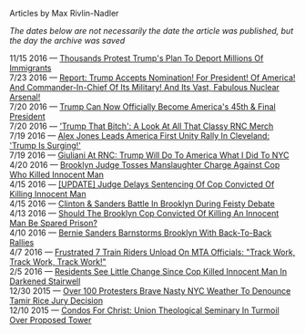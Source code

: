 Articles by Max Rivlin-Nadler

*The dates below are not necessarily the date the article was published, but the day the archive was saved*

11/15 2016 — [Thousands Protest Trump's Plan To Deport Millions Of Immigrants](https://web.archive.org/web/20161115145017/http://gothamist.com/2016/11/14/trump_immigrant_protest.php)  
7/23 2016 — [Report: Trump Accepts Nomination! For President! Of America! And Commander-In-Chief Of Its Military! And Its Vast, Fabulous Nuclear Arsenal!](https://web.archive.org/web/20160723174258/http://gothamist.com/2016/07/22/trump_munch_scream.php)  
7/20 2016 — [Trump Can Now Officially Become America's 45th &amp; Final President](https://web.archive.org/web/20160720204124/http://gothamist.com/2016/07/20/america_jumps_shark_vom_fear_sweats.php)  
7/20 2016 — ['Trump That Bitch': A Look At All That Classy RNC Merch](https://web.archive.org/web/20160720204124/http://gothamist.com/2016/07/20/trump_shirts_rnc_photos.php)  
7/19 2016 — [Alex Jones Leads America First Unity Rally In Cleveland: 'Trump Is Surging!'](https://web.archive.org/web/20160719162002/http://gothamist.com/2016/07/18/america_first_unity_rally.php)  
7/19 2016 — [Giuliani At RNC: Trump Will Do To America What I Did To NYC](https://web.archive.org/web/20160719162002/http://gothamist.com/2016/07/19/giuliani_time_nationwide.php)  
4/20 2016 — [Brooklyn Judge Tosses Manslaughter Charge Against Cop Who Killed Innocent Man](https://web.archive.org/web/20160420064723/http://gothamist.com/2016/04/19/nypd_cop_sentencing_gurley.php)  
4/15 2016 — [[UPDATE] Judge Delays Sentencing Of Cop Convicted Of Killing Innocent Man](https://web.archive.org/web/20160415144945/http://gothamist.com/2016/04/14/liang_gurley_juror_sentencing.php)  
4/15 2016 — [Clinton &amp; Sanders Battle In Brooklyn During Feisty Debate](https://web.archive.org/web/20160415144945/http://gothamist.com/2016/04/15/brooklyn_brawl_hillary_clinton_and.php)  
4/13 2016 — [Should The Brooklyn Cop Convicted Of Killing An Innocent Man Be Spared Prison?](https://web.archive.org/web/20160413135031/http://gothamist.com/2016/04/12/liang_sentencing_gurley.php)  
4/10 2016 — [Bernie Sanders Barnstorms Brooklyn With Back-To-Back Rallies](https://web.archive.org/web/20160410020313/http://gothamist.com/2016/04/09/bernie_brooklyn_rallies.php)  
4/7 2016 — [Frustrated 7 Train Riders Unload On MTA Officials: &quot;Track Work, Track Work, Track Work!&quot;](https://web.archive.org/web/20160407133834/http://gothamist.com/2016/04/06/7_train_riders_pop_off.php)  
2/5 2016 — [Residents See Little Change Since Cop Killed Innocent Man In Darkened Stairwell](https://web.archive.org/web/20160205171827/http://gothamist.com/2016/02/04/pink_houses_nycha_gurley.php)  
12/30 2015 — [Over 100 Protesters Brave Nasty NYC Weather To Denounce Tamir Rice Jury Decision](https://web.archive.org/web/20151230091751/http://gothamist.com/2015/12/29/tamir_rice_protest.php)  
12/10 2015 — [Condos For Christ: Union Theological Seminary In Turmoil Over Proposed Tower](https://web.archive.org/web/20151210153458/http://gothamist.com/2015/12/09/seminary_condo_fight.php)  
